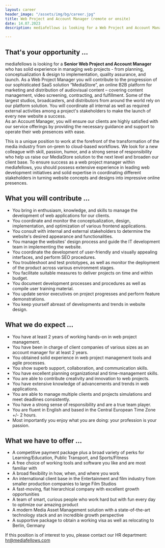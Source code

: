 ```yaml
---
layout: career
header_image: "/assets/img/bg/career.jpg"
title: Web Project and Account Manager (remote or onsite)
date: 14.07.2023
description: mediafellows is looking for a Web Project and Account Manager to oversee and coordinate the development of MediaStore client website projects from the inception stage to the live online deployment and the ongoing support and operation thereof. In this position you collaborate with all stakeholders on the scope of web-based projects, lead teams in the conceptualization, design, and development of web applications, ensure high-quality deliveries, as well as prepare project status reports. After a website's productive launch, you will support the client with its website's operations, maintenance, and further development.<br>If desired, we will support you to obtain a working visa and provide your relocation to Berlin if you intend to move to Germany's highly vibrant capital city.

---
```


<div class="job-details mb-40">
        
<h2>That's your opportunity ...</h2>
          <p>
mediafellows is looking for a <strong>Senior Web Project and Account Manager</strong> who has solid experience in managing web projects - from planning, conceptualization & design to implementation, quality assurance, and launch. As a Web Project Manager you will contribute to the progression of our sophisticated SaaS solution “MediaStore”, an online B2B platform for marketing and distribution of audiovisual content – covering content management, video screening, contracting, and fulfillment. Some of the largest studios, broadcasters, and distributors from around the world rely on our platform solution. You will coordinate all internal as well as required external activities among a project's stakeholders to make the launch of every new website a success.<br>
As an Account Manager, you will ensure our clients are highly satisfied with our service offerings by providing the necessary guidance and support to operate their web presences with ease. 
        </p>
        <p>
This is a unique position to work at the forefront of the transformation of the media industry from on-prem to cloud-based workflows. We look for a new colleague with skill, passion, humor, and a strong sense of responsibility who help us raise our MediaStore solution to the next level and broaden our client base. To ensure success as a web project manager within mediafellows, you should possess extensive experience in leading web development initiatives and solid expertise in coordinating different stakeholders in turning website concepts and designs into impressive online presences.
        </p>
        <p>
<h2>What you will contribute ...</h2>
<ul>
  <li>You bring in enthusiasm, knowledge, and skills to manage the development of web applications for our clients.</li>
  <li>You coordinate and monitor the conceptualization, design, implementation, and optimization of various frontend applications.</li>
  <li>You consult with internal and external stakeholders to determine the website's desired appearance and functionalities.</li>
  <li>You manage the websites' design process and guide the IT development team in implementing the website.</li>
  <li>You coordinate the development of user-friendly and visually appealing interfaces, and perform SEO procedures.</li>
  <li>You troubleshoot and test prototypes, as well as monitor the deployment of the product across various environment stages.</li>
  <li>You facilitate suitable measures to deliver projects on time and within budget.</li>
  <li>You document development processes and procedures as well as compile user training material.</li>
  <li>You update senior executives on project progresses and perform feature demonstrations.</li>
  <li>You keep yourself abreast of developments and trends in website design.</li>
</ul>
</p>

<p>
<h2>What we do expect ...</h2>
<ul>
  <li>You have at least 2 years of working hands-on in web project management.</li>
  <li>You have been in charge of client companies of various sizes as an account manager for at least 2 years.</li>
  <li>You obtained solid experience in web project management tools and agile processes.</li>
  <li>You show superb support, collaboration, and communication skills.</li>
  <li>You have excellent planning organizational and time-management skills.</li>
  <li>You are able to contribute creativity and innovation to web projects.</li>
  <li>You have extensive knowledge of advancements and trends in web applications.</li>
  <li>You are able to manage multiple clients and projects simulations and meet deadlines consistently.</li>
  <li>You have a strong sense of responsibility and are a true team player.</li>
  <li>You are fluent in English and based in the Central European Time Zone +/- 2 hours.</li>
  <li>Most importantly you enjoy what you are doing: your profession is your passion.</li>
</ul>
</p>

<p>
<h2>What we have to offer ...</h2>
<ul>
  <li>A competitive payment package plus a broad variety of perks for Learning/Education, Public Transport, and Sports/Fitness</li>
  <li>A free choice of working tools and software you like and are most familiar with</li>
  <li>A broad flexibility in how, when, and where you work</li>
  <li>An international client base in the Entertainment and film industry from smaller production companies to large Film Studios</li>
  <li>A fast-moving, flat hierarchical company with excellent growth opportunities</li>
  <li>A team of smart, curious people who work hard but with fun every day to optimize our amazing product</li>
  <li>A modern Media Asset Management solution with a state-of-the-art technology stack and an incredible growth perspective</li>
  <li>A supportive package to obtain a working visa as well as relocating to Berlin, Germany</li>
</ul>
</p>
<p>
If this position is of interest to you, please contact our HR department: <a href="mailto:hr@mediafellows.com?subject=mediafellows - {{page.title}}">hr@mediafellows.com</a>
</p>

</div>